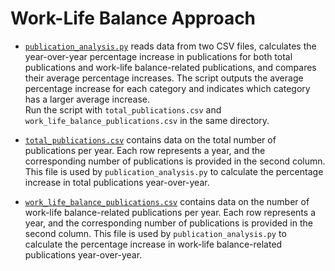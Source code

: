 # Work-Life Balance Approach

* [`publication_analysis.py`](publication_analysis.py) reads data from two CSV files, calculates the year-over-year percentage increase in publications for both total publications and work-life balance-related publications, and compares their average percentage increases. The script outputs the average percentage increase for each category and indicates which category has a larger average increase.  
  Run the script with `total_publications.csv` and `work_life_balance_publications.csv` in the same directory.

* [`total_publications.csv`](total_publications.csv) contains data on the total number of publications per year. Each row represents a year, and the corresponding number of publications is provided in the second column. This file is used by `publication_analysis.py` to calculate the percentage increase in total publications year-over-year.

* [`work_life_balance_publications.csv`](work_life_balance_publications.csv) contains data on the number of work-life balance-related publications per year. Each row represents a year, and the corresponding number of publications is provided in the second column. This file is used by `publication_analysis.py` to calculate the percentage increase in work-life balance-related publications year-over-year.

